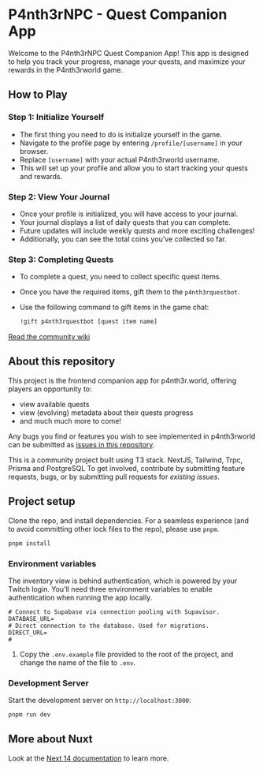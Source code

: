 # P4nth3rNPC - Quest Companion App

Welcome to the P4nth3rNPC Quest Companion App! This app is designed to help you track your progress, manage your quests, and maximize your rewards in the P4nth3rworld game.

## How to Play

### Step 1: Initialize Yourself

- The first thing you need to do is initialize yourself in the game.
- Navigate to the profile page by entering `/profile/[username]` in your browser.
- Replace `[username]` with your actual P4nth3rworld username.
- This will set up your profile and allow you to start tracking your quests and rewards.

### Step 2: View Your Journal

- Once your profile is initialized, you will have access to your journal.
- Your journal displays a list of daily quests that you can complete.
- Future updates will include weekly quests and more exciting challenges!
- Additionally, you can see the total coins you've collected so far.

### Step 3: Completing Quests

- To complete a quest, you need to collect specific quest items.
- Once you have the required items, gift them to the `p4nth3rquestbot`.
- Use the following command to gift items in the game chat:

  ```bash
  !gift p4nth3rquestbot [quest item name]
  ```

[Read the community wiki](https://p4nth3rworld-wiki.netlify.app/)

## About this repository

This project is the frontend companion app for p4nth3r.world, offering players an opportunity to:

- view available quests
- view (evolving) metadata about their quests progress
- and much much more to come!

Any bugs you find or features you wish to see implemented in p4nth3rworld can be submitted as
[issues in this repository](https://github.com/MhemedAbderrahmen/p4nth3rnpc/issues).

This is a community project built using T3 stack. NextJS, Tailwind, Trpc, Prisma and PostgreSQL To get involved, contribute by submitting feature requests,
bugs, or by submitting pull requests for _existing issues_.

## Project setup

Clone the repo, and install dependencies. For a seamless experience (and to avoid committing other lock files to the
repo), please use `pnpm`.

```bash
pnpm install
```

### Environment variables

The inventory view is behind authentication, which is powered by your Twitch login. You'll need three environment
variables to enable authentication when running the app locally.

```text
# Connect to Supabase via connection pooling with Supavisor.
DATABASE_URL=
# Direct connection to the database. Used for migrations.
DIRECT_URL=
# 
```

1. Copy the `.env.example` file provided to the root of the project, and change the name of the file to `.env`.

### Development Server

Start the development server on `http://localhost:3000`:

```bash
pnpm run dev
```

## More about Nuxt

Look at the [Next 14 documentation](https://nextjs.org) to learn more.
